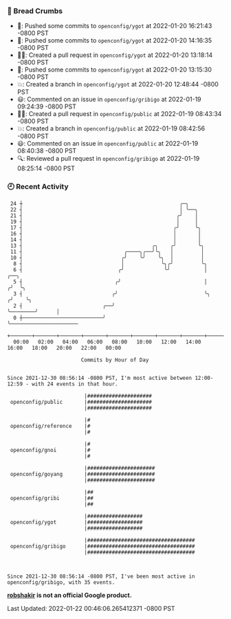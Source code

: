 ### 🍞 Bread Crumbs

 * 🚢: Pushed some commits to `openconfig/ygot` at 2022-01-20 16:21:43 -0800 PST
 * 🚢: Pushed some commits to `openconfig/ygot` at 2022-01-20 14:16:35 -0800 PST
 * ✍🏼: Created a pull request in `openconfig/ygot` at 2022-01-20 13:18:14 -0800 PST
 * 🚢: Pushed some commits to `openconfig/ygot` at 2022-01-20 13:15:30 -0800 PST
 * 💥: Created a branch in `openconfig/ygot` at 2022-01-20 12:48:44 -0800 PST
 * 😃: Commented on an issue in `openconfig/gribigo` at 2022-01-19 09:24:39 -0800 PST
 * ✍🏼: Created a pull request in `openconfig/public` at 2022-01-19 08:43:34 -0800 PST
 * 💥: Created a branch in `openconfig/public` at 2022-01-19 08:42:56 -0800 PST
 * 😃: Commented on an issue in `openconfig/public` at 2022-01-19 08:40:38 -0800 PST
 * 🔍: Reviewed a pull request in  `openconfig/gribigo` at 2022-01-19 08:25:14 -0800 PST

### 🕘 Recent Activity
```
 24 ┼                                                   ╭─╮
 22 ┤                                                   │ ╰──╮
 21 ┤                                                  ╭╯    │
 19 ┤                                                  │     │
 17 ┤                                                 ╭╯     ╰╮
 16 ┤                                                 │       │
 14 ┤                                                 │       │
 13 ┤                                          ╭╮    ╭╯       ╰╮
 11 ┤                                 ╭────╮╭──╯╰╮   │         │
 10 ┤                                ╭╯    ╰╯    ╰╮  │         │
  8 ┤                                │            ╰╮╭╯         ╰╮
  6 ┤                               ╭╯             ╰╯           │           ╭──╮
  5 ┤                              ╭╯                           │          ╭╯  ╰╮
  3 ┤                             ╭╯                            ╰╮        ╭╯    ╰╮
  2 ┤                          ╭──╯                              ╰────────╯      │
  0 ┼──────────────────────────╯                                                 ╰──────────────────────
    +───────+───────+───────+───────+───────+───────+───────+───────+───────+───────+───────+───────+────
  00:00   02:00   04:00   06:00   08:00   10:00   12:00   14:00   16:00   18:00   20:00   22:00   00:00   

						Commits by Hour of Day


Since 2021-12-30 08:56:14 -0800 PST, I'm most active between 12:00-12:59 - with 24 events in that hour.

```



```
                         |#####################
 openconfig/public       |#####################
                         |#####################

                         |#
 openconfig/reference    |#
                         |#

                         |#
 openconfig/gnoi         |#
                         |#

                         |######################
 openconfig/goyang       |######################
                         |######################

                         |##
 openconfig/gribi        |##
                         |##

                         |##################
 openconfig/ygot         |##################
                         |##################

                         |###################################
 openconfig/gribigo      |###################################
                         |###################################



Since 2021-12-30 08:56:14 -0800 PST, I've been most active in openconfig/gribigo, with 35 events.

```
**[robshakir](mailto:robjs@google.com) is not an official Google product.**  


Last Updated: 2022-01-22 00:46:06.265412371 -0800 PST
